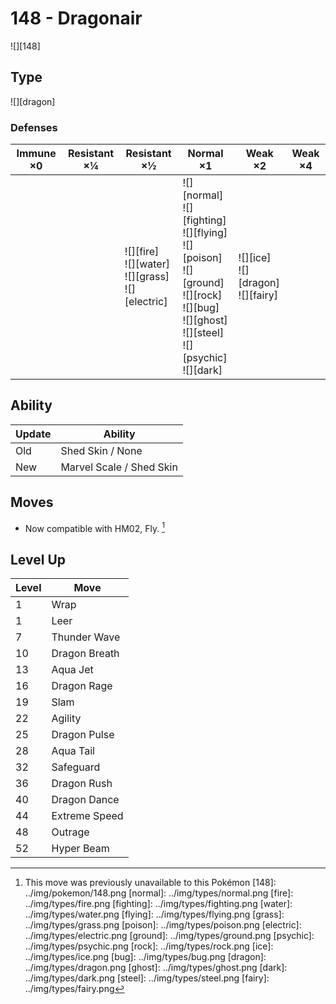 # 148 - Dragonair
![][148]

## Type

![][dragon]

### Defenses

Immune ×0 | Resistant ×¼ | Resistant ×½                                                  | Normal ×1                                                                                                                                                                 | Weak ×2                                     | Weak ×4 | 
---       | ---          | ---                                                           | ---                                                                                                                                                                       | ---                                         | ---     | 
          |              | ![][fire]<br> ![][water]<br> ![][grass]<br> ![][electric]<br> | ![][normal]<br> ![][fighting]<br> ![][flying]<br> ![][poison]<br> ![][ground]<br> ![][rock]<br> ![][bug]<br> ![][ghost]<br> ![][steel]<br> ![][psychic]<br> ![][dark]<br> | ![][ice]<br> ![][dragon]<br> ![][fairy]<br> |         | 

## Ability

Update | Ability                  | 
---    | ---                      | 
Old    | Shed Skin / None         | 
New    | Marvel Scale / Shed Skin | 

## Moves

 - Now compatible with HM02, Fly. [^1]

## Level Up

Level | Move          | 
---   | ---           | 
1     | Wrap          | 
1     | Leer          | 
7     | Thunder Wave  | 
10    | Dragon Breath | 
13    | Aqua Jet      | 
16    | Dragon Rage   | 
19    | Slam          | 
22    | Agility       | 
25    | Dragon Pulse  | 
28    | Aqua Tail     | 
32    | Safeguard     | 
36    | Dragon Rush   | 
40    | Dragon Dance  | 
44    | Extreme Speed | 
48    | Outrage       | 
52    | Hyper Beam    | 

[^1]: This move was previously unavailable to this Pokémon
[148]: ../img/pokemon/148.png
[normal]: ../img/types/normal.png
[fire]: ../img/types/fire.png
[fighting]: ../img/types/fighting.png
[water]: ../img/types/water.png
[flying]: ../img/types/flying.png
[grass]: ../img/types/grass.png
[poison]: ../img/types/poison.png
[electric]: ../img/types/electric.png
[ground]: ../img/types/ground.png
[psychic]: ../img/types/psychic.png
[rock]: ../img/types/rock.png
[ice]: ../img/types/ice.png
[bug]: ../img/types/bug.png
[dragon]: ../img/types/dragon.png
[ghost]: ../img/types/ghost.png
[dark]: ../img/types/dark.png
[steel]: ../img/types/steel.png
[fairy]: ../img/types/fairy.png
